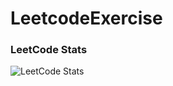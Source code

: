 # LeetcodeExercise

### LeetCode Stats
![LeetCode Stats](https://leetcard.jacoblin.cool/kib840214?theme=wtf&font=Courier%20New&ext=activity)
